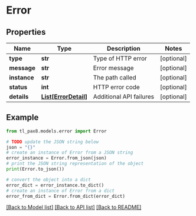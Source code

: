 # Error


## Properties

Name | Type | Description | Notes
------------ | ------------- | ------------- | -------------
**type** | **str** | Type of HTTP error | [optional] 
**message** | **str** | Error message | [optional] 
**instance** | **str** | The path called | [optional] 
**status** | **int** | HTTP error code | [optional] 
**details** | [**List[ErrorDetail]**](ErrorDetail.md) | Additional API failures | [optional] 

## Example

```python
from tl_pax8.models.error import Error

# TODO update the JSON string below
json = "{}"
# create an instance of Error from a JSON string
error_instance = Error.from_json(json)
# print the JSON string representation of the object
print(Error.to_json())

# convert the object into a dict
error_dict = error_instance.to_dict()
# create an instance of Error from a dict
error_from_dict = Error.from_dict(error_dict)
```
[[Back to Model list]](../README.md#documentation-for-models) [[Back to API list]](../README.md#documentation-for-api-endpoints) [[Back to README]](../README.md)



